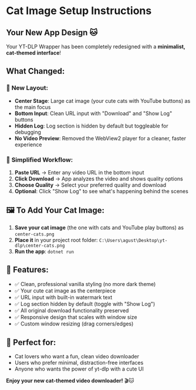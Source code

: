 # Cat Image Setup Instructions

## Your New App Design 🐱

Your YT-DLP Wrapper has been completely redesigned with a **minimalist, cat-themed interface**!

## What Changed:

### 🎨 **New Layout:**
- **Center Stage**: Large cat image (your cute cats with YouTube buttons) as the main focus
- **Bottom Input**: Clean URL input with "Download" and "Show Log" buttons
- **Hidden Log**: Log section is hidden by default but toggleable for debugging
- **No Video Preview**: Removed the WebView2 player for a cleaner, faster experience

### 🎯 **Simplified Workflow:**
1. **Paste URL** → Enter any video URL in the bottom input
2. **Click Download** → App analyzes the video and shows quality options
3. **Choose Quality** → Select your preferred quality and download
4. **Optional**: Click "Show Log" to see what's happening behind the scenes

## 🖼️ **To Add Your Cat Image:**

1. **Save your cat image** (the one with cats and YouTube play buttons) as `center-cats.png`
2. **Place it** in your project root folder: `C:\Users\agust\Desktop\yt-dlp\center-cats.png`
3. **Run the app**: `dotnet run`

## 🎉 **Features:**
- ✅ Clean, professional vanilla styling (no more dark theme)
- ✅ Your cute cat image as the centerpiece
- ✅ URL input with built-in watermark text
- ✅ Log section hidden by default (toggle with "Show Log")
- ✅ All original download functionality preserved
- ✅ Responsive design that scales with window size
- ✅ Custom window resizing (drag corners/edges)

## 🐾 **Perfect for:**
- Cat lovers who want a fun, clean video downloader
- Users who prefer minimal, distraction-free interfaces
- Anyone who wants the power of yt-dlp with a cute UI

**Enjoy your new cat-themed video downloader!** 🎬🐱 
